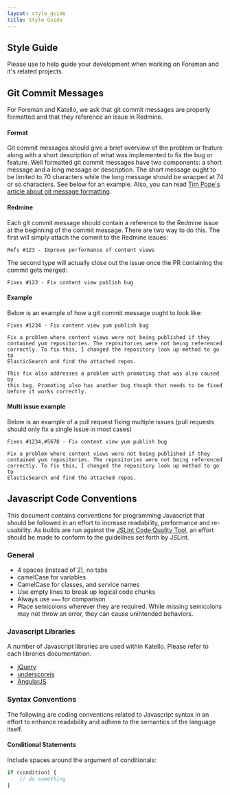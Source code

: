 ```yaml
---
layout: style_guide
title: Style Guide
---
```


## Style Guide

Please use to help guide your development when working on Foreman and it's related projects.

## Git Commit Messages

For Foreman and Katello, we ask that git commit messages are properly formatted and that they reference an issue in Redmine.

#### Format

Git commit messages should give a brief overview of the problem or feature along with a short
description of what was implemented to fix the bug or feature. Well formatted git commit messages
have two components: a short message and a long message or description.  The short message ought to
be limited to 70 characters while the long message should be wrapped at 74 or so characters.  See
below for an example. Also, you can read [Tim Pope's article about git message
formatting](http://tbaggery.com/2008/04/19/a-note-about-git-commit-messages.html).

#### Redmine

Each git commit message should contain a reference to the Redmine issue at the beginning of the
commit message. There are two way to do this. The first will simply attach the commit to the Redmine
issues:

```
Refs #123 - Improve performance of content views
```

The second type will actually close out the issue once the PR containing the commit gets merged:

```
Fixes #123 - Fix content view publish bug
```

#### Example

Below is an example of how a git commit message ought to look like:

```
Fixes #1234 - Fix content view yum publish bug

Fix a problem where content views were not being published if they
contained yum repositories. The repositories were not being referenced
correctly. To fix this, I changed the repository look up method to go to
ElasticSearch and find the attached repos.

This fix also addresses a problem with promoting that was also caused by
this bug. Promoting also has another bug though that needs to be fixed
before it works correctly.
```

#### Multi issue example

Below is an example of a pull request fixing multiple issues (pull requests should only fix a single issue in most cases)

```
Fixes #1234,#5678 - Fix content view yum publish bug

Fix a problem where content views were not being published if they
contained yum repositories. The repositories were not being referenced
correctly. To fix this, I changed the repository look up method to go to
ElasticSearch and find the attached repos.
```

## Javascript Code Conventions

This document contains conventions for programming Javascript that should be followed in an effort
to increase readability, performance and re-usability.  As builds are run against the
[JSLint Code Quality Tool](http://www.jslint.com/), an effort should be made to conform to the
guidelines set forth by JSLint.

### General
 * 4 spaces (instead of 2), no tabs
 * camelCase for variables
 * CamelCase for classes, and service names
 * Use empty lines to break up logical code chunks
 * Always use `===` for comparison
 * Place semicolons wherever they are required.  While missing semicolons may not throw an error,
   they can cause unintended behaviors.

### Javascript Libraries

A number of Javascript libraries are used within Katello.  Please refer to each libraries documentation.

  - [jQuery](http://api.jquery.com/)
  - [underscorejs](http://underscorejs.org/)
  - [AngularJS](https://angularjs.org/)

### Syntax Conventions

The following are coding conventions related to Javascript syntax in an effort to enhance
readability and adhere to the semantics of the language itself.

#### Conditional Statements

Include spaces around the argument of conditionals:

```javascript
if (condition) {
    // do something
}
```

